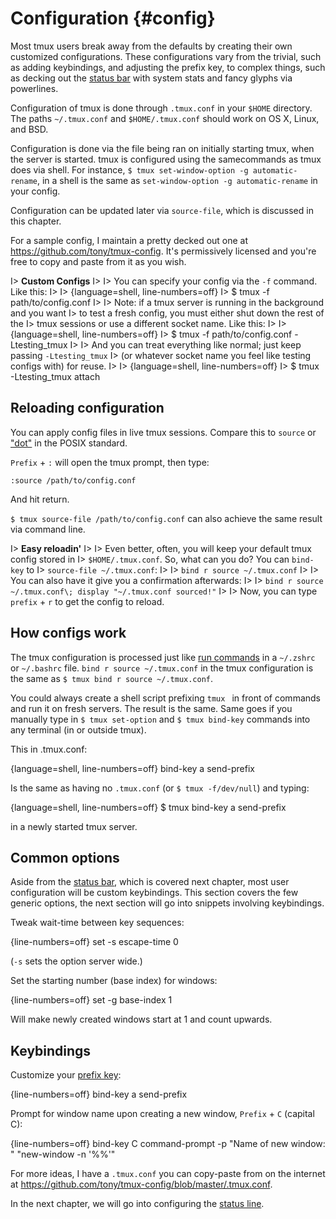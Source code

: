 # Configuration {#config}

Most tmux users break away from the defaults by creating their own customized
configurations. These configurations vary from the trivial, such as adding
keybindings, and adjusting the prefix key, to complex things, such as decking
out the [status bar](#status-bar) with system stats and fancy glyphs via
powerlines.

Configuration of tmux is done through `.tmux.conf` in your `$HOME` directory. 
The paths `~/.tmux.conf` and `$HOME/.tmux.conf` should work on OS X, Linux, and
BSD.

Configuration is done via the file being ran on initially starting tmux, when
the server is started. tmux is configured using the samecommands as tmux does via
shell. For instance, `$ tmux set-window-option -g automatic-rename`, in a shell
is the same as `set-window-option -g automatic-rename` in your config.

Configuration can be updated later via `source-file`, which is discussed in
this chapter.

For a sample config, I maintain a pretty decked out one at
<https://github.com/tony/tmux-config>. It's permissively licensed and you're
free to copy and paste from it as you wish.

I> **Custom Configs**
I>
I> You can specify your config via the `-f` command. Like this:
I> 
I> {language=shell, line-numbers=off}
I>     $ tmux -f path/to/config.conf
I>
I> Note: if a tmux server is running in the background and you want 
I> to test a fresh config, you must either shut down the rest of the
I> tmux sessions or use a different socket name. Like this:
I> 
I> {language=shell, line-numbers=off}
I>     $ tmux -f path/to/config.conf -Ltesting_tmux
I>
I> And you can treat everything like normal; just keep passing `-Ltesting_tmux`
I> (or whatever socket name you feel like testing configs with) for reuse.
I>
I> {language=shell, line-numbers=off}
I>     $ tmux -Ltesting_tmux attach

## Reloading configuration

You can apply config files in live tmux sessions. Compare this to `source` or
["dot"](http://pubs.opengroup.org/onlinepubs/9699919799/utilities/V3_chap02.html#dot)
in the POSIX standard.

`Prefix` + `:` will open the tmux prompt, then type:

`:source /path/to/config.conf`

And hit return.

`$ tmux source-file /path/to/config.conf` can also achieve the same result via
command line.

I> **Easy reloadin'**
I>
I> Even better, often, you will keep your default tmux config stored in
I> `$HOME/.tmux.conf`. So, what can you do? You can `bind-key` to
I> `source-file ~/.tmux.conf`:
I>
I> `bind r source ~/.tmux.conf`
I> 
I> You can also have it give you a confirmation afterwards:
I> 
I> `bind r source ~/.tmux.conf\; display "~/.tmux.conf sourced!"`
I>
I> Now, you can type `prefix` + `r` to get the config to reload.

## How configs work

The tmux configuration is processed just like [run commands](https://en.wikipedia.org/wiki/Run_commands)
in a `~/.zshrc` or `~/.bashrc` file. `bind r source ~/.tmux.conf` in the tmux
configuration is the same as `$ tmux bind r source ~/.tmux.conf`.

You could always create a shell script prefixing `tmux ` in front of commands
and run it on fresh servers. The result is the same. Same goes if you manually
type in `$ tmux set-option` and `$ tmux bind-key` commands into any terminal (in
or outside tmux).

This in .tmux.conf:

{language=shell, line-numbers=off}
    bind-key a send-prefix

Is the same as having no `.tmux.conf` (or `$ tmux -f/dev/null`) and typing:

{language=shell, line-numbers=off}
    $ tmux bind-key a send-prefix

in a newly started tmux server.

## Common options

Aside from the [status bar](#status-bar), which is covered next chapter, most
user configuration will be custom keybindings. This section covers the few
generic options, the next section will go into snippets involving keybindings.

Tweak wait-time between key sequences:

{line-numbers=off}
    set -s escape-time 0

(`-s` sets the option server wide.)

Set the starting number (base index) for windows:

{line-numbers=off}
    set -g base-index 1

Will make newly created windows start at 1 and count upwards.

## Keybindings

Customize your [prefix key](#prefix-key):

{line-numbers=off}
    bind-key a send-prefix

Prompt for window name upon creating a new window, `Prefix` + `C` (capital C):

{line-numbers=off}
    bind-key C command-prompt -p "Name of new window: " "new-window -n '%%'"

For more ideas, I have a `.tmux.conf` you can copy-paste from on the internet at
<https://github.com/tony/tmux-config/blob/master/.tmux.conf>.

In the next chapter, we will go into configuring the [status line](#status-bar).
